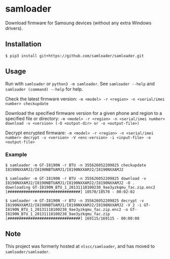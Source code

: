 # samloader

Download firmware for Samsung devices (without any extra Windows drivers).
## Installation

```
$ pip3 install git+https://github.com/samloader/samloader.git
```

## Usage

Run with `samloader` or `python3 -m samloader`. See `samloader --help` and
`samloader (command) --help` for help.

Check the latest firmware version: `-m <model> -r <region> -n <serial/imei number> checkupdate`

Download the specified firmware version for a given phone and region to a
specified file or directory: `-m <model> -r <region> -n <serial/imei number> download -v <version> (-O
<output-dir> or -o <output-file>)`

Decrypt encrypted firmware: `-m <model> -r <region> -n <serial/imei number> decrypt -v <version> -V
<enc-version> -i <input-file> -o <output-file>`

### Example

```
$ samloader -m GT-I8190N -r BTU -n 355626052209825 checkupdate           
I8190NXXAMJ2/I8190NBTUAMJ1/I8190NXXAMJ2/I8190NXXAMJ2

$ samloader -m GT-I8190N -r BTU -n 355626052209825 download -v I8190NXXAMJ2/I8190NBTUAMJ1/I8190NXXAMJ2/I8190NXXAMJ2 -O .
downloading GT-I8190N_BTU_1_20131118100230_9ae3yzkqmu_fac.zip.enc2
[################################] 10570/10570 - 00:02:02

$ samloader -m GT-I8190N -r BTU -n 355626052209825 decrypt -v I8190NXXAMJ2/I8190NBTUAMJ1/I8190NXXAMJ2/I8190NXXAMJ2 -V 2 -i GT-I8190N_BTU_1_20131118100230_9ae3yzkqmu_fac.zip.enc2 -o GT-I8190N_BTU_1_20131118100230_9ae3yzkqmu_fac.zip
[################################] 169115/169115 - 00:00:08
```

## Note

This project was formerly hosted at `nlscc/samloader`, and has moved to
`samloader/samloader`.
